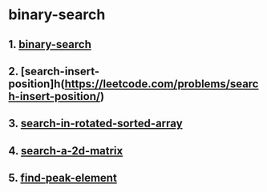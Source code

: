# binary-search

## 1. [binary-search](https://leetcode.com/problems/binary-search/)

## 2. [search-insert-position]h(https://leetcode.com/problems/search-insert-position/)

## 3. [search-in-rotated-sorted-array](https://leetcode.com/problems/searc-in-rotated-sorted-array/)

## 4. [search-a-2d-matrix](https://leetcode.com/problems/search-a-2d-matrix/)

## 5. [find-peak-element](https://leetcode.com/problems/find-peak-element/)
